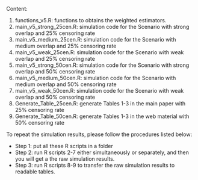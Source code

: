 Content:
1. functions_v5.R: functions to obtains the weighted estimators.
2. main_v5_strong_25cen.R: simulation code for the Scenario with strong overlap and 25% censoring rate 
3. main_v5_medium_25cen.R: simulation code for the Scenario with medium overlap and 25% censoring rate 
4. main_v5_weak_25cen.R: simulation code for the Scenario with weak overlap and 25% censoring rate 
5. main_v5_strong_50cen.R: simulation code for the Scenario with strong overlap and 50% censoring rate 
6. main_v5_medium_50cen.R: simulation code for the Scenario with medium overlap and 50% censoring rate 
7. main_v5_weak_50cen.R: simulation code for the Scenario with weak overlap and 50% censoring rate 
8. Generate_Table_25cen.R: generate Tables 1-3 in the main paper with 25% censoring rate
9. Generate_Table_50cen.R: generate Tables 1-3 in the web material with 50% censoring rate

To repeat the simulation results, please follow the procedures listed below:
- Step 1: put all these R scripts in a folder
- Step 2: run R scripts 2-7 either simultaneously or separately, and then you will get a the raw simulation results.
- Step 3: run R scripts 8-9 to transfer the raw simulation results to readable tables.
